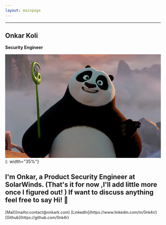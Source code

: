 ```yaml
---
layout: mainpage
---
```


___

## Onkar Koli  
**Security Engineer**   

![](profile.jpg){: width="35%"}


I'm Onkar, a Product Security Engineer at SolarWinds. (That's it for now ,I'll add little more once I figured out! )
If want to discuss anything feel free to say Hi! 👋
---

<span style="font-size:0.9em">
[Mail](mailto:contact@onkark.com)  [LinkedIn](https://www.linkedin.com/in/0nk4r/)  [Github](https://github.com/0nk4r) 
</span>